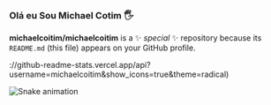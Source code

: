 ### Olá eu Sou Michael Cotim 🖐


**michaelcoitim/michaelcoitim** is a ✨ _special_ ✨ repository because its `README.md` (this file) appears on your GitHub profile.


://github-readme-stats.vercel.app/api?username=michaelcoitim&show_icons=true&theme=radical)

![Snake animation](https://github.com/michaelcoitim/blob/output/github-contribution-grid-snake.svg)
